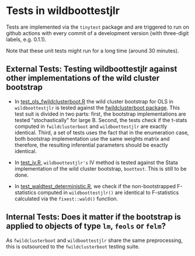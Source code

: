 # Tests in wildboottestjlr

Tests are implemented via the `tinytest` package and are triggered to run on github actions with every commit of a development version (with three-digit labels, e.g. 0.1.1). 

Note that these unit tests might run for a long time (around 30 minutes).

## External Tests: Testing wildboottestjlr against other implementations of the wild cluster bootstrap 
+ In [test_ols_fwildclusterboot.R](https://github.com/s3alfisc/wildboottestjlr/tree/main/inst/tinytest) the wild cluster bootstrap for OLS in `wildboottestjlr` is tested against the [fwildclusterboot package](). This test suit is divided in two parts: first, the bootstrap implementations are tested "stochastically" for large B. Second, the tests check if the t-stats computed in `fwildclusterboot` and `wildboottestjlr` are exactly identical. Third, a set of tests uses the fact that in the enumeration case, both bootstrap implementation use the same weights matrix and therefore, the resulting inferential parameters should be exactly identical. 

+ In [test_iv.R](), `wildboottestjlr's` IV method is tested against the Stata implementation of the wild cluster bootstrap, `boottest`. This is still to be done.

+ In [test_waldtest_deterministic.R](), we check if the non-bootstrapped F-statistics computed in `wildboottestjlr()` are identical to F-statistics calculated via the `fixest::wald()` function.

## Internal Tests: Does it matter if the bootstrap is applied to objects of type `lm`, `feols` or `felm`? 

As `fwildclusterboot` and `wildboottestjlr` share the same preprocessing, this is outsourced to the `fwildclusterboot` testing suite. 
